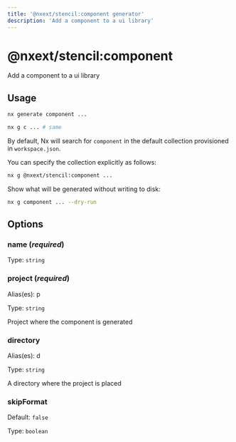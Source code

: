 ```yaml
---
title: '@nxext/stencil:component generator'
description: 'Add a component to a ui library'
---
```


# @nxext/stencil:component

Add a component to a ui library

## Usage

```bash
nx generate component ...
```

```bash
nx g c ... # same
```

By default, Nx will search for `component` in the default collection provisioned in `workspace.json`.

You can specify the collection explicitly as follows:

```bash
nx g @nxext/stencil:component ...
```

Show what will be generated without writing to disk:

```bash
nx g component ... --dry-run
```

## Options

### name (_**required**_)

Type: `string`

### project (_**required**_)

Alias(es): p

Type: `string`

Project where the component is generated

### directory

Alias(es): d

Type: `string`

A directory where the project is placed

### skipFormat

Default: `false`

Type: `boolean`
